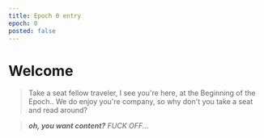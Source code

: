 ```yaml
---
title: Epoch 0 entry
epoch: 0
posted: false
---
```

# Welcome
>Take a seat fellow traveler, I see you're here, at the Beginning of the Epoch.. We do enjoy you're company, so why don't you take a seat and read around?

>_**oh, you want content?** FUCK OFF..._
